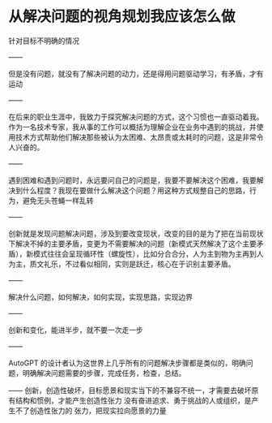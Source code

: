 # 从解决问题的视角规划我应该怎么做

针对目标不明确的情况

——

但是没有问题，就没有了解决问题的动力，还是得用问题驱动学习，有矛盾，才有运动

——

在后来的职业生涯中，我致力于探究解决问题的方式，这个习惯也一直驱动着我。作为一名技术专家，我从事的工作可以概括为理解企业在业务中遇到的挑战，并使用技术方式帮助他们解决那些被认为太困难、太昂贵或太耗时的问题，这是非常令人兴奋的。

——

遇到困难和遇到问题时，永远要问自己的问题是，我要不要解决这个困难，我要解决到什么程度？我现在要做什么解决这个问题？用这种方式规整自己的思路，行为，避免无头苍蝇一样乱转

——

创新就是发现问题解决问题，涉及到要改变现状，改变的目的是为了把在当前现状下解决不掉的主要矛盾，变更为不需要解决的问题（新模式天然解决了这个主要矛盾），新模式往往会呈现循环性（螺旋性），比如分合合分，人为主到物为主再到人为主，质文礼乐，不过看似相同，实则是跃迁，核心在于识别主要矛盾。

——

解决什么问题，如何解决，如何实现，实现思路，实现边界

——

创新和变化，能进半步，就不要一次走一步

——

AutoGPT 的设计者认为这世界上几乎所有的问题解决步骤都是类似的，明确问题，明确解决问题需要的步骤，完成任务，检查，总结。

——
创新，创造性破坏，目标愿景和现实当下的不兼容不统一，才需要去破坏原有结构和惯例，才能产生创造性张力
没有奋进追求、勇于挑战的人或组织，是产生不了创造性张力的
张力，把现实拉向愿景的力量